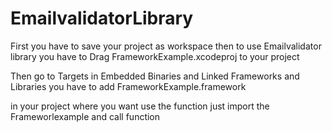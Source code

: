 # EmailvalidatorLibrary
First you have to save your project as workspace 
then to use Emailvalidator library you have to 
Drag FrameworkExample.xcodeproj to your project 


Then go to Targets in  Embedded Binaries  and Linked Frameworks and Libraries 
 you have to add FrameworkExample.framework
 
  in your project where you want use the function just import the Frameworlexample  and call function 
  
